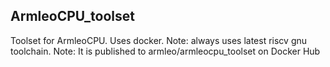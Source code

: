 ## ArmleoCPU_toolset
Toolset for ArmleoCPU. Uses docker.
Note: always uses latest riscv gnu toolchain.
Note: It is published to armleo/armleocpu_toolset on Docker Hub
